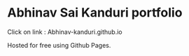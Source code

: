 # Abhinav Sai Kanduri portfolio

Click on link : Abhinav-kanduri.github.io

Hosted for free using Github Pages.


